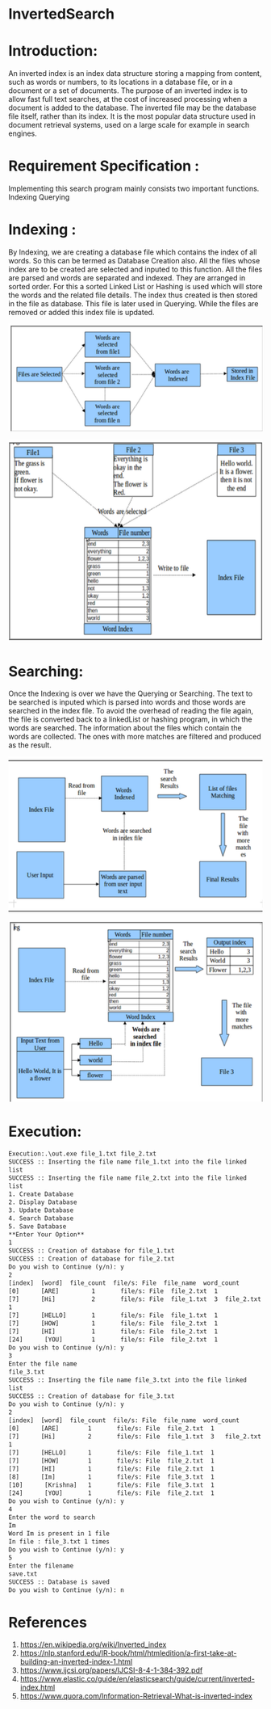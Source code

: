 # InvertedSearch

# Introduction: 
An inverted index is an index data structure storing a mapping from content, such as words or numbers, to its locations in a database file, or in a document or a set of documents. The purpose of an inverted index is to allow fast full text searches, at the cost of increased processing when a document is added to the database. The inverted file may be the database file itself, rather than its index. It is the most popular data structure used in document retrieval systems, used on a large scale for example in search engines.

# Requirement Specification :
Implementing this search program mainly consists two important functions.
Indexing
Querying

# Indexing : 
By Indexing, we are creating a database file which contains the index of all words. So this can be termed as Database Creation also. All the files whose index are to be created are selected and inputed to this function. All the files are parsed and words are separated and indexed. They are arranged in sorted order. For this a sorted Linked List or Hashing is used which will store the words and the related file details. The index thus created is then stored in the file as database. This file is later used in Querying. While the files are removed or added this index file is updated.

![alt text](https://github.com/Krrish3398/InvertedSearch/blob/main/img/img1.png)

![alt text](https://github.com/Krrish3398/InvertedSearch/blob/main/img/img2.png)

# Searching:
Once the Indexing is over we have the Querying or Searching. The text to be searched is inputed which is parsed into words and those words are searched in the index file. To avoid the overhead of reading the file again, the file is converted back to a linkedList or hashing program, in which the words are searched. The information about the files which contain the words are collected. The ones with more matches are filtered and produced as the result.

![alt text](https://github.com/Krrish3398/InvertedSearch/blob/main/img/img3.png)

![alt text](https://github.com/Krrish3398/InvertedSearch/blob/main/img/img4.png)

# Execution:

```
Execution:.\out.exe file_1.txt file_2.txt
SUCCESS :: Inserting the file name file_1.txt into the file linked list
SUCCESS :: Inserting the file name file_2.txt into the file linked list
1. Create Database
2. Display Database
3. Update Database
4. Search Database
5. Save Database
**Enter Your Option**
1
SUCCESS :: Creation of database for file_1.txt
SUCCESS :: Creation of database for file_2.txt
Do you wish to Continue (y/n): y
2
[index]  [word]  file_count  file/s: File  file_name  word_count
[0]      [ARE]         1       file/s: File  file_2.txt  1
[7]      [Hi]          2       file/s: File  file_1.txt  3  file_2.txt  1
[7]      [HELLO]       1       file/s: File  file_1.txt  1
[7]      [HOW]         1       file/s: File  file_2.txt  1
[7]      [HI]          1       file/s: File  file_2.txt  1
[24]      [YOU]        1       file/s: File  file_2.txt  1
Do you wish to Continue (y/n): y
3
Enter the file name
file_3.txt
SUCCESS :: Inserting the file name file_3.txt into the file linked list
SUCCESS :: Creation of database for file_3.txt
Do you wish to Continue (y/n): y
2
[index]  [word]  file_count  file/s: File  file_name  word_count
[0]      [ARE]        1       file/s: File  file_2.txt  1
[7]      [Hi]         2       file/s: File  file_1.txt  3   file_2.txt  1
[7]      [HELLO]      1       file/s: File  file_1.txt  1
[7]      [HOW]        1       file/s: File  file_2.txt  1
[7]      [HI]         1       file/s: File  file_2.txt  1
[8]      [Im]         1       file/s: File  file_3.txt  1
[10]      [Krishna]   1       file/s: File  file_3.txt  1
[24]      [YOU]       1       file/s: File  file_2.txt  1
Do you wish to Continue (y/n): y
4
Enter the word to search
Im
Word Im is present in 1 file
In file : file_3.txt 1 times
Do you wish to Continue (y/n): y
5
Enter the filename
save.txt
SUCCESS :: Database is saved
Do you wish to Continue (y/n): n

```

# References
1. https://en.wikipedia.org/wiki/Inverted_index
2. https://nlp.stanford.edu/IR-book/html/htmledition/a-first-take-at-building-an-inverted-index-1.html
3. https://www.ijcsi.org/papers/IJCSI-8-4-1-384-392.pdf
4. https://www.elastic.co/guide/en/elasticsearch/guide/current/inverted-index.html
5. https://www.quora.com/Information-Retrieval-What-is-inverted-index
